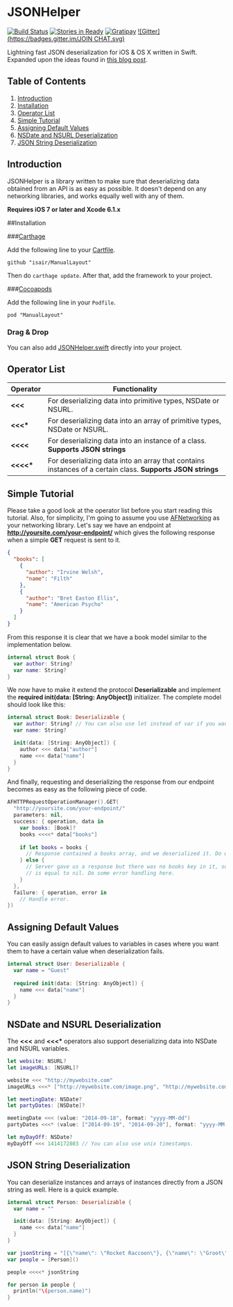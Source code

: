 
JSONHelper
==========
[![Build Status](https://travis-ci.org/isair/JSONHelper.svg?branch=master)](https://travis-ci.org/isair/JSONHelper)
[![Stories in Ready](https://badge.waffle.io/isair/JSONHelper.png?label=ready&title=Ready)](https://waffle.io/isair/JSONHelper)
[![Gratipay](https://img.shields.io/gratipay/bsencan91.svg)](https://gratipay.com/bsencan91/)
[![Gitter](https://badges.gitter.im/JOIN CHAT.svg)](https://gitter.im/isair/JSONHelper?utm_source=badge&utm_medium=badge&utm_campaign=pr-badge&utm_content=badge)

Lightning fast JSON deserialization for iOS &amp; OS X written in Swift. Expanded upon the ideas found in [this blog post](http://robots.thoughtbot.com/efficient-json-in-swift-with-functional-concepts-and-generics).

Table of Contents
--------------

1. [Introduction](#introduction)
2. [Installation](#installation)
3. [Operator List](#operator-list)
4. [Simple Tutorial](#simple-tutorial)
5. [Assigning Default Values](#assigning-default-values)
6. [NSDate and NSURL Deserialization](#nsdate-and-nsurl-deserialization)
7. [JSON String Deserialization](#json-string-deserialization)

Introduction
--------------

JSONHelper is a library written to make sure that deserializing data obtained from an API is as easy as possible. It doesn't depend on any networking libraries, and works equally well with any of them.

__Requires iOS 7 or later and Xcode 6.1.x__

##Installation

###[Carthage](https://github.com/Carthage/Carthage#installing-carthage)

Add the following line to your [Cartfile](https://github.com/Carthage/Carthage/blob/master/Documentation/Artifacts.md#cartfile).

```
github "isair/ManualLayout"
```

Then do `carthage update`. After that, add the framework to your project.

###[Cocoapods](https://github.com/CocoaPods/CocoaPods)

Add the following line in your `Podfile`.

```
pod "ManualLayout"
```	

### Drag & Drop

You can also add [JSONHelper.swift](https://raw.githubusercontent.com/isair/JSONHelper/master/JSONHelper/JSONHelper.swift) directly into your project.

Operator List
--------------

| Operator  | Functionality                                                                                              |
| --------- | ---------------------------------------------------------------------------------------------------------- |
| __<<<__   | For deserializing data into primitive types, NSDate or NSURL.                                              |
| __<<<*__  | For deserializing data into an array of primitive types, NSDate or NSURL.                                  |
| __<<<<__  | For deserializing data into an instance of a class. __Supports JSON strings__                              |
| __<<<<*__ | For deserializing data into an array that contains instances of a certain class. __Supports JSON strings__ |

Simple Tutorial
--------------

Please take a good look at the operator list before you start reading this tutorial. Also, for simplicity, I'm going to assume you use [AFNetworking](https://github.com/AFNetworking/AFNetworking) as your networking library. Let's say we have an endpoint at __http://yoursite.com/your-endpoint/__ which gives the following response when a simple __GET__ request is sent to it.

```json
{
  "books": [
    {
      "author": "Irvine Welsh",
      "name": "Filth"
    },
    {
      "author": "Bret Easton Ellis",
      "name": "American Psycho"
    }
  ]
}
```

From this response it is clear that we have a book model similar to the implementation below.

```swift
internal struct Book {
  var author: String?
  var name: String?
}
```

We now have to make it extend the protocol __Deserializable__ and implement the __required init(data: [String: AnyObject])__ initializer. The complete model should look like this:

```swift
internal struct Book: Deserializable {
  var author: String? // You can also use let instead of var if you want.
  var name: String?

  init(data: [String: AnyObject]) {
    author <<< data["author"]
    name <<< data["name"]
  }
}
```

And finally, requesting and deserializing the response from our endpoint becomes as easy as the following piece of code.

```swift
AFHTTPRequestOperationManager().GET(
  "http://yoursite.com/your-endpoint/"
  parameters: nil,
  success: { operation, data in
    var books: [Book]?
    books <<<<* data["books"]
    
    if let books = books {
      // Response contained a books array, and we deserialized it. Do what you want here.
    } else {
      // Server gave us a response but there was no books key in it, so the books variable
      // is equal to nil. Do some error handling here.
    }
  },
  failure: { operation, error in
    // Handle error.
})
```

Assigning Default Values
--------------

You can easily assign default values to variables in cases where you want them to have a certain value when deserialization fails.

````swift
internal struct User: Deserializable {
  var name = "Guest"
  
  required init(data: [String: AnyObject]) {
    name <<< data["name"]
  }
}
````

NSDate and NSURL Deserialization
--------------

The __<<<__ and __<<<*__ operators also support deserializing data into NSDate and NSURL variables.

````swift
let website: NSURL?
let imageURLs: [NSURL]?

website <<< "http://mywebsite.com"
imageURLs <<<* ["http://mywebsite.com/image.png", "http://mywebsite.com/anotherImage.png"]
````

````swift
let meetingDate: NSDate?
let partyDates: [NSDate]?

meetingDate <<< (value: "2014-09-18", format: "yyyy-MM-dd")
partyDates <<<* (value: ["2014-09-19", "2014-09-20"], format: "yyyy-MM-dd")

let myDayOff: NSDate?
myDayOff <<< 1414172803 // You can also use unix timestamps.
````

JSON String Deserialization
--------------

You can deserialize instances and arrays of instances directly from a JSON string as well. Here is a quick example.

````swift
internal struct Person: Deserializable {
  var name = ""

  init(data: [String: AnyObject]) {
    name <<< data["name"]
  }
}

var jsonString = "[{\"name\": \"Rocket Raccoon\"}, {\"name\": \"Groot\"}]"
var people = [Person]()

people <<<<* jsonString

for person in people {
  println("\(person.name)")
}
````
